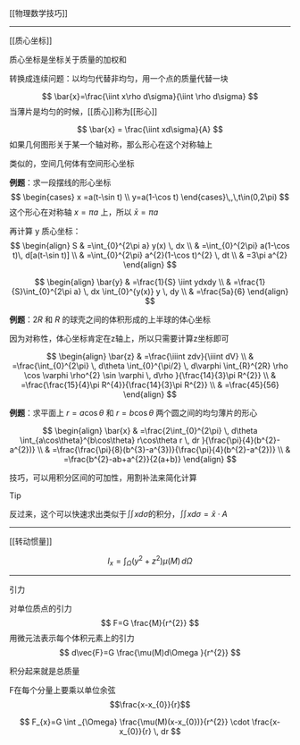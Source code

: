 [[物理数学技巧]]

---

[[质心坐标]]

质心坐标是坐标关于质量的加权和

转换成连续问题：以均匀代替非均匀，用一个点的质量代替一块

$$
\bar{x}=\frac{\iint x\rho d\sigma}{\iint \rho d\sigma}
$$
当薄片是均匀的时候，[[质心]]称为[[形心]]

$$
\bar{x} = \frac{\iint xd\sigma}{A}
$$
如果几何图形关于某一个轴对称，那么形心在这个对称轴上

类似的，空间几何体有空间形心坐标


**例题**：求一段摆线的形心坐标
$$
\begin{cases}
x =a(t-\sin t) \\
y=a(1-\cos t)
\end{cases}\,,\,t\in(0,2\pi)
$$
这个形心在对称轴 $x=\pi a$ 上，所以 $\bar{x}=\pi a$

再计算 y 质心坐标：
$$
\begin{align}
S & =\int_{0}^{2\pi a} y(x) \, dx \\
  & =\int_{0}^{2\pi}  a(1-\cos t)\, d[a(t-\sin t)]  \\
 & =\int_{0}^{2\pi} a^{2}(1-\cos t)^{2} \, dt  \\
 & =3\pi a^{2}
\end{align}
$$


$$
\begin{align}
\bar{y} & =\frac{1}{S} \iint ydxdy \\
 & =\frac{1}{S}\int_{0}^{2\pi a}  \, dx \int_{0}^{y(x)} y \, dy \\ 
  & =\frac{5a}{6} 
\end{align}
$$

**例题**：$2 R$ 和 $R$ 的球壳之间的体积形成的上半球的体心坐标

因为对称性，体心坐标肯定在z轴上，所以只需要计算z坐标即可

$$
\begin{align}
\bar{z} & =\frac{\iiint zdv}{\iiint dV} \\
 & =\frac{\int_{0}^{2\pi}  \, d\theta \int_{0}^{\pi/2}  \, d\varphi \int_{R}^{2R} \rho \cos \varphi \rho^{2} \sin \varphi \, d\rho   }{\frac{14}{3}\pi R^{2}} \\
 & =\frac{\frac{15}{4}\pi R^{4}}{\frac{14}{3}\pi R^{2}} \\
 & =\frac{45}{56}
\end{align}
$$


**例题**：求平面上 $r=a\cos\theta$ 和 $r=b\cos \theta$ 两个圆之间的均匀薄片的形心


$$
\begin{align}
\bar{x} & =\frac{2\int_{0}^{2\pi}  \, d\theta \int_{a\cos\theta}^{b\cos\theta} r\cos\theta r \, dr }{\frac{\pi}{4}(b^{2}-a^{2})}  \\
 & =\frac{\frac{\pi}{8}(b^{3}-a^{3})}{\frac{\pi}{4}(b^{2}-a^{2})} \\
 & =\frac{b^{2}-ab+a^{2}}{2(a+b)}
\end{align}
$$

技巧，可以用积分区间的可加性，用割补法来简化计算


> [!tip]
> 反过来，这个可以快速求出类似于$\iint x d\sigma$的积分，$\iint xd\sigma =\bar{x} \cdot {A}$


---

[[转动惯量]]

$$
I_{x}=\int _{\Omega}(y^{2}+z^{2})\mu(M) \, d\Omega
$$


---

引力


对单位质点的引力
$$
F=G \frac{M}{r^{2}}
$$
用微元法表示每个体积元素上的引力
$$
d\vec{F}=G \frac{\mu(M)d\Omega }{r^{2}}
$$

积分起来就是总质量

F在每个分量上要乘以单位余弦
$$\frac{x-x_{0}}{r}$$



$$
F_{x}=G \int _{\Omega} \frac{\mu(M)(x-x_{0})}{r^{2}} \cdot \frac{x-x_{0}}{r} \, dr
$$

